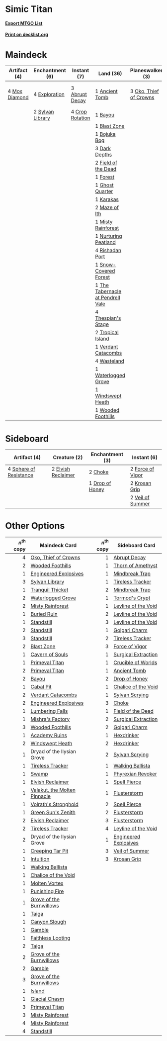 # Simic Titan

#### [Export MTGO List](../collection/Simic%20Titan/Simic%20Titan.txt)
#### [Print on decklist.org](http://decklist.org/?deckmain=3%09Abrupt%20Decay%0A1%09Ancient%20Tomb%0A1%09Bayou%0A1%09Blast%20Zone%0A1%09Bojuka%20Bog%0A4%09Crop%20Rotation%0A3%09Dark%20Depths%0A4%09Exploration%0A2%09Field%20of%20the%20Dead%0A1%09Forest%0A1%09Ghost%20Quarter%0A1%09Karakas%0A4%09Life%20from%20the%20Loam%0A2%09Maze%20of%20Ith%0A1%09Misty%20Rainforest%0A4%09Mox%20Diamond%0A1%09Nurturing%20Peatland%0A3%09Oko,%20Thief%20of%20Crowns%0A4%09Rishadan%20Port%0A1%09Snow-Covered%20Forest%0A2%09Sylvan%20Library%0A1%09The%20Tabernacle%20at%20Pendrell%20Vale%0A4%09Thespian's%20Stage%0A2%09Tropical%20Island%0A1%09Verdant%20Catacombs%0A4%09Wasteland%0A1%09Waterlogged%20Grove%0A1%09Windswept%20Heath%0A1%09Wooded%20Foothills&deckside=2%09Choke%0A1%09Drop%20of%20Honey%0A2%09Elvish%20Reclaimer%0A2%09Force%20of%20Vigor%0A2%09Krosan%20Grip%0A4%09Sphere%20of%20Resistance%0A2%09Veil%20of%20Summer)
# Maindeck

|                                     Artifact (4)                                     |                                     Enchantment (6)                                     |                                       Instant (7)                                        |                                                Land (36)                                                 |                                        Planeswalker (3)                                         |                                          Sorcery (4)                                          |
|--------------------------------------------------------------------------------------|-----------------------------------------------------------------------------------------|------------------------------------------------------------------------------------------|----------------------------------------------------------------------------------------------------------|-------------------------------------------------------------------------------------------------|-----------------------------------------------------------------------------------------------|
|4 [Mox Diamond](http://gatherer.wizards.com/Pages/Card/Details.aspx?multiverseid=5193)|4 [Exploration](http://gatherer.wizards.com/Pages/Card/Details.aspx?multiverseid=382262) |3 [Abrupt Decay](http://gatherer.wizards.com/Pages/Card/Details.aspx?multiverseid=456061) |1 [Ancient Tomb](http://gatherer.wizards.com/Pages/Card/Details.aspx?multiverseid=409567)                 |3 [Oko, Thief of Crowns](http://gatherer.wizards.com/Pages/Card/Details.aspx?multiverseid=473159)|4 [Life from the Loam](http://gatherer.wizards.com/Pages/Card/Details.aspx?multiverseid=338409)|
|                                                                                      |2 [Sylvan Library](http://gatherer.wizards.com/Pages/Card/Details.aspx?multiverseid=2240)|4 [Crop Rotation](http://gatherer.wizards.com/Pages/Card/Details.aspx?multiverseid=417430)|1 [Bayou](http://gatherer.wizards.com/Pages/Card/Details.aspx?multiverseid=879)                           |                                                                                                 |                                                                                               |
|                                                                                      |                                                                                         |                                                                                          |1 [Blast Zone](http://gatherer.wizards.com/Pages/Card/Details.aspx?multiverseid=461171)                   |                                                                                                 |                                                                                               |
|                                                                                      |                                                                                         |                                                                                          |1 [Bojuka Bog](http://gatherer.wizards.com/Pages/Card/Details.aspx?multiverseid=376269)                   |                                                                                                 |                                                                                               |
|                                                                                      |                                                                                         |                                                                                          |3 [Dark Depths](http://gatherer.wizards.com/Pages/Card/Details.aspx?multiverseid=121155)                  |                                                                                                 |                                                                                               |
|                                                                                      |                                                                                         |                                                                                          |2 [Field of the Dead](http://gatherer.wizards.com/Pages/Card/Details.aspx?multiverseid=467001)            |                                                                                                 |                                                                                               |
|                                                                                      |                                                                                         |                                                                                          |1 [Forest](http://gatherer.wizards.com/Pages/Card/Details.aspx?multiverseid=439860)                       |                                                                                                 |                                                                                               |
|                                                                                      |                                                                                         |                                                                                          |1 [Ghost Quarter](http://gatherer.wizards.com/Pages/Card/Details.aspx?multiverseid=389534)                |                                                                                                 |                                                                                               |
|                                                                                      |                                                                                         |                                                                                          |1 [Karakas](http://gatherer.wizards.com/Pages/Card/Details.aspx?multiverseid=413782)                      |                                                                                                 |                                                                                               |
|                                                                                      |                                                                                         |                                                                                          |2 [Maze of Ith](http://gatherer.wizards.com/Pages/Card/Details.aspx?multiverseid=1824)                    |                                                                                                 |                                                                                               |
|                                                                                      |                                                                                         |                                                                                          |1 [Misty Rainforest](http://gatherer.wizards.com/Pages/Card/Details.aspx?multiverseid=405102)             |                                                                                                 |                                                                                               |
|                                                                                      |                                                                                         |                                                                                          |1 [Nurturing Peatland](http://gatherer.wizards.com/Pages/Card/Details.aspx?multiverseid=464192)           |                                                                                                 |                                                                                               |
|                                                                                      |                                                                                         |                                                                                          |4 [Rishadan Port](http://gatherer.wizards.com/Pages/Card/Details.aspx?multiverseid=442235)                |                                                                                                 |                                                                                               |
|                                                                                      |                                                                                         |                                                                                          |1 [Snow-Covered Forest](http://gatherer.wizards.com/Pages/Card/Details.aspx?multiverseid=121192)          |                                                                                                 |                                                                                               |
|                                                                                      |                                                                                         |                                                                                          |1 [The Tabernacle at Pendrell Vale](http://gatherer.wizards.com/Pages/Card/Details.aspx?multiverseid=1690)|                                                                                                 |                                                                                               |
|                                                                                      |                                                                                         |                                                                                          |4 [Thespian's Stage](http://gatherer.wizards.com/Pages/Card/Details.aspx?multiverseid=366353)             |                                                                                                 |                                                                                               |
|                                                                                      |                                                                                         |                                                                                          |2 [Tropical Island](http://gatherer.wizards.com/Pages/Card/Details.aspx?multiverseid=884)                 |                                                                                                 |                                                                                               |
|                                                                                      |                                                                                         |                                                                                          |1 [Verdant Catacombs](http://gatherer.wizards.com/Pages/Card/Details.aspx?multiverseid=405113)            |                                                                                                 |                                                                                               |
|                                                                                      |                                                                                         |                                                                                          |4 [Wasteland](http://gatherer.wizards.com/Pages/Card/Details.aspx?multiverseid=413790)                    |                                                                                                 |                                                                                               |
|                                                                                      |                                                                                         |                                                                                          |1 [Waterlogged Grove](http://gatherer.wizards.com/Pages/Card/Details.aspx?multiverseid=464198)            |                                                                                                 |                                                                                               |
|                                                                                      |                                                                                         |                                                                                          |1 [Windswept Heath](http://gatherer.wizards.com/Pages/Card/Details.aspx?multiverseid=405115)              |                                                                                                 |                                                                                               |
|                                                                                      |                                                                                         |                                                                                          |1 [Wooded Foothills](http://gatherer.wizards.com/Pages/Card/Details.aspx?multiverseid=405116)             |                                                                                                 |                                                                                               |


# Sideboard

|                                         Artifact (4)                                          |                                        Creature (2)                                         |                                    Enchantment (3)                                    |                                        Instant (6)                                        |
|-----------------------------------------------------------------------------------------------|---------------------------------------------------------------------------------------------|---------------------------------------------------------------------------------------|-------------------------------------------------------------------------------------------|
|4 [Sphere of Resistance](http://gatherer.wizards.com/Pages/Card/Details.aspx?multiverseid=6160)|2 [Elvish Reclaimer](http://gatherer.wizards.com/Pages/Card/Details.aspx?multiverseid=466923)|2 [Choke](http://gatherer.wizards.com/Pages/Card/Details.aspx?multiverseid=45431)      |2 [Force of Vigor](http://gatherer.wizards.com/Pages/Card/Details.aspx?multiverseid=464113)|
|                                                                                               |                                                                                             |1 [Drop of Honey](http://gatherer.wizards.com/Pages/Card/Details.aspx?multiverseid=944)|2 [Krosan Grip](http://gatherer.wizards.com/Pages/Card/Details.aspx?multiverseid=376394)   |
|                                                                                               |                                                                                             |                                                                                       |2 [Veil of Summer](http://gatherer.wizards.com/Pages/Card/Details.aspx?multiverseid=466952)|


# Other Options

|*n*<sup>th</sup> copy|                                             Maindeck Card                                             |*n*<sup>th</sup> copy|                                        Sideboard Card                                         |
|--------------------:|-------------------------------------------------------------------------------------------------------|--------------------:|-----------------------------------------------------------------------------------------------|
|                    4|[Oko, Thief of Crowns](http://gatherer.wizards.com/Pages/Card/Details.aspx?multiverseid=473159)        |                    1|[Abrupt Decay](http://gatherer.wizards.com/Pages/Card/Details.aspx?multiverseid=456061)        |
|                    2|[Wooded Foothills](http://gatherer.wizards.com/Pages/Card/Details.aspx?multiverseid=405116)            |                    1|[Thorn of Amethyst](http://gatherer.wizards.com/Pages/Card/Details.aspx?multiverseid=140166)   |
|                    1|[Engineered Explosives](http://gatherer.wizards.com/Pages/Card/Details.aspx?multiverseid=50139)        |                    1|[Mindbreak Trap](http://gatherer.wizards.com/Pages/Card/Details.aspx?multiverseid=197532)      |
|                    3|[Sylvan Library](http://gatherer.wizards.com/Pages/Card/Details.aspx?multiverseid=2240)                |                    1|[Tireless Tracker](http://gatherer.wizards.com/Pages/Card/Details.aspx?multiverseid=409997)    |
|                    1|[Tranquil Thicket](http://gatherer.wizards.com/Pages/Card/Details.aspx?multiverseid=220494)            |                    2|[Mindbreak Trap](http://gatherer.wizards.com/Pages/Card/Details.aspx?multiverseid=197532)      |
|                    2|[Waterlogged Grove](http://gatherer.wizards.com/Pages/Card/Details.aspx?multiverseid=464198)           |                    1|[Tormod's Crypt](http://gatherer.wizards.com/Pages/Card/Details.aspx?multiverseid=389723)      |
|                    2|[Misty Rainforest](http://gatherer.wizards.com/Pages/Card/Details.aspx?multiverseid=405102)            |                    1|[Leyline of the Void](http://gatherer.wizards.com/Pages/Card/Details.aspx?multiverseid=107682) |
|                    1|[Buried Ruin](http://gatherer.wizards.com/Pages/Card/Details.aspx?multiverseid=389453)                 |                    2|[Leyline of the Void](http://gatherer.wizards.com/Pages/Card/Details.aspx?multiverseid=107682) |
|                    1|[Standstill](http://gatherer.wizards.com/Pages/Card/Details.aspx?multiverseid=29936)                   |                    3|[Leyline of the Void](http://gatherer.wizards.com/Pages/Card/Details.aspx?multiverseid=107682) |
|                    2|[Standstill](http://gatherer.wizards.com/Pages/Card/Details.aspx?multiverseid=29936)                   |                    1|[Golgari Charm](http://gatherer.wizards.com/Pages/Card/Details.aspx?multiverseid=405245)       |
|                    3|[Standstill](http://gatherer.wizards.com/Pages/Card/Details.aspx?multiverseid=29936)                   |                    2|[Tireless Tracker](http://gatherer.wizards.com/Pages/Card/Details.aspx?multiverseid=409997)    |
|                    2|[Blast Zone](http://gatherer.wizards.com/Pages/Card/Details.aspx?multiverseid=461171)                  |                    3|[Force of Vigor](http://gatherer.wizards.com/Pages/Card/Details.aspx?multiverseid=464113)      |
|                    1|[Cavern of Souls](http://gatherer.wizards.com/Pages/Card/Details.aspx?multiverseid=278058)             |                    1|[Surgical Extraction](http://gatherer.wizards.com/Pages/Card/Details.aspx?multiverseid=397706) |
|                    1|[Primeval Titan](http://gatherer.wizards.com/Pages/Card/Details.aspx?multiverseid=438749)              |                    1|[Crucible of Worlds](http://gatherer.wizards.com/Pages/Card/Details.aspx?multiverseid=129480)  |
|                    2|[Primeval Titan](http://gatherer.wizards.com/Pages/Card/Details.aspx?multiverseid=438749)              |                    1|[Ancient Tomb](http://gatherer.wizards.com/Pages/Card/Details.aspx?multiverseid=409567)        |
|                    2|[Bayou](http://gatherer.wizards.com/Pages/Card/Details.aspx?multiverseid=879)                          |                    2|[Drop of Honey](http://gatherer.wizards.com/Pages/Card/Details.aspx?multiverseid=944)          |
|                    1|[Cabal Pit](http://gatherer.wizards.com/Pages/Card/Details.aspx?multiverseid=29904)                    |                    1|[Chalice of the Void](http://gatherer.wizards.com/Pages/Card/Details.aspx?multiverseid=442211) |
|                    2|[Verdant Catacombs](http://gatherer.wizards.com/Pages/Card/Details.aspx?multiverseid=405113)           |                    1|[Sylvan Scrying](http://gatherer.wizards.com/Pages/Card/Details.aspx?multiverseid=130513)      |
|                    2|[Engineered Explosives](http://gatherer.wizards.com/Pages/Card/Details.aspx?multiverseid=50139)        |                    3|[Choke](http://gatherer.wizards.com/Pages/Card/Details.aspx?multiverseid=45431)                |
|                    1|[Lumbering Falls](http://gatherer.wizards.com/Pages/Card/Details.aspx?multiverseid=401943)             |                    1|[Field of the Dead](http://gatherer.wizards.com/Pages/Card/Details.aspx?multiverseid=467001)   |
|                    1|[Mishra's Factory](http://gatherer.wizards.com/Pages/Card/Details.aspx?multiverseid=2387)              |                    2|[Surgical Extraction](http://gatherer.wizards.com/Pages/Card/Details.aspx?multiverseid=397706) |
|                    3|[Wooded Foothills](http://gatherer.wizards.com/Pages/Card/Details.aspx?multiverseid=405116)            |                    2|[Golgari Charm](http://gatherer.wizards.com/Pages/Card/Details.aspx?multiverseid=405245)       |
|                    1|[Academy Ruins](http://gatherer.wizards.com/Pages/Card/Details.aspx?multiverseid=370424)               |                    1|[Hexdrinker](http://gatherer.wizards.com/Pages/Card/Details.aspx?multiverseid=464117)          |
|                    2|[Windswept Heath](http://gatherer.wizards.com/Pages/Card/Details.aspx?multiverseid=405115)             |                    2|[Hexdrinker](http://gatherer.wizards.com/Pages/Card/Details.aspx?multiverseid=464117)          |
|                    1|Dryad of the Ilysian Grove                                                                             |                    2|[Sylvan Scrying](http://gatherer.wizards.com/Pages/Card/Details.aspx?multiverseid=130513)      |
|                    1|[Tireless Tracker](http://gatherer.wizards.com/Pages/Card/Details.aspx?multiverseid=409997)            |                    1|[Walking Ballista](http://gatherer.wizards.com/Pages/Card/Details.aspx?multiverseid=423848)    |
|                    1|[Swamp](http://gatherer.wizards.com/Pages/Card/Details.aspx?multiverseid=439858)                       |                    1|[Phyrexian Revoker](http://gatherer.wizards.com/Pages/Card/Details.aspx?multiverseid=383343)   |
|                    1|[Elvish Reclaimer](http://gatherer.wizards.com/Pages/Card/Details.aspx?multiverseid=466923)            |                    1|[Spell Pierce](http://gatherer.wizards.com/Pages/Card/Details.aspx?multiverseid=425876)        |
|                    1|[Valakut, the Molten Pinnacle](http://gatherer.wizards.com/Pages/Card/Details.aspx?multiverseid=190400)|                    1|[Flusterstorm](http://gatherer.wizards.com/Pages/Card/Details.aspx?multiverseid=228255)        |
|                    1|[Volrath's Stronghold](http://gatherer.wizards.com/Pages/Card/Details.aspx?multiverseid=5263)          |                    2|[Spell Pierce](http://gatherer.wizards.com/Pages/Card/Details.aspx?multiverseid=425876)        |
|                    1|[Green Sun's Zenith](http://gatherer.wizards.com/Pages/Card/Details.aspx?multiverseid=413711)          |                    2|[Flusterstorm](http://gatherer.wizards.com/Pages/Card/Details.aspx?multiverseid=228255)        |
|                    2|[Elvish Reclaimer](http://gatherer.wizards.com/Pages/Card/Details.aspx?multiverseid=466923)            |                    3|[Flusterstorm](http://gatherer.wizards.com/Pages/Card/Details.aspx?multiverseid=228255)        |
|                    2|[Tireless Tracker](http://gatherer.wizards.com/Pages/Card/Details.aspx?multiverseid=409997)            |                    4|[Leyline of the Void](http://gatherer.wizards.com/Pages/Card/Details.aspx?multiverseid=107682) |
|                    2|Dryad of the Ilysian Grove                                                                             |                    1|[Engineered Explosives](http://gatherer.wizards.com/Pages/Card/Details.aspx?multiverseid=50139)|
|                    1|[Creeping Tar Pit](http://gatherer.wizards.com/Pages/Card/Details.aspx?multiverseid=457138)            |                    3|[Veil of Summer](http://gatherer.wizards.com/Pages/Card/Details.aspx?multiverseid=466952)      |
|                    1|[Intuition](http://gatherer.wizards.com/Pages/Card/Details.aspx?multiverseid=4707)                     |                    3|[Krosan Grip](http://gatherer.wizards.com/Pages/Card/Details.aspx?multiverseid=376394)         |
|                    1|[Walking Ballista](http://gatherer.wizards.com/Pages/Card/Details.aspx?multiverseid=423848)            |                     |                                                                                               |
|                    1|[Chalice of the Void](http://gatherer.wizards.com/Pages/Card/Details.aspx?multiverseid=442211)         |                     |                                                                                               |
|                    1|[Molten Vortex](http://gatherer.wizards.com/Pages/Card/Details.aspx?multiverseid=398649)               |                     |                                                                                               |
|                    1|[Punishing Fire](http://gatherer.wizards.com/Pages/Card/Details.aspx?multiverseid=247550)              |                     |                                                                                               |
|                    1|[Grove of the Burnwillows](http://gatherer.wizards.com/Pages/Card/Details.aspx?multiverseid=130595)    |                     |                                                                                               |
|                    1|[Taiga](http://gatherer.wizards.com/Pages/Card/Details.aspx?multiverseid=883)                          |                     |                                                                                               |
|                    1|[Canyon Slough](http://gatherer.wizards.com/Pages/Card/Details.aspx?multiverseid=426941)               |                     |                                                                                               |
|                    1|[Gamble](http://gatherer.wizards.com/Pages/Card/Details.aspx?multiverseid=413674)                      |                     |                                                                                               |
|                    1|[Faithless Looting](http://gatherer.wizards.com/Pages/Card/Details.aspx?multiverseid=389512)           |                     |                                                                                               |
|                    2|[Taiga](http://gatherer.wizards.com/Pages/Card/Details.aspx?multiverseid=883)                          |                     |                                                                                               |
|                    2|[Grove of the Burnwillows](http://gatherer.wizards.com/Pages/Card/Details.aspx?multiverseid=130595)    |                     |                                                                                               |
|                    2|[Gamble](http://gatherer.wizards.com/Pages/Card/Details.aspx?multiverseid=413674)                      |                     |                                                                                               |
|                    3|[Grove of the Burnwillows](http://gatherer.wizards.com/Pages/Card/Details.aspx?multiverseid=130595)    |                     |                                                                                               |
|                    1|[Island](http://gatherer.wizards.com/Pages/Card/Details.aspx?multiverseid=439857)                      |                     |                                                                                               |
|                    1|[Glacial Chasm](http://gatherer.wizards.com/Pages/Card/Details.aspx?multiverseid=2752)                 |                     |                                                                                               |
|                    3|[Primeval Titan](http://gatherer.wizards.com/Pages/Card/Details.aspx?multiverseid=438749)              |                     |                                                                                               |
|                    3|[Misty Rainforest](http://gatherer.wizards.com/Pages/Card/Details.aspx?multiverseid=405102)            |                     |                                                                                               |
|                    4|[Misty Rainforest](http://gatherer.wizards.com/Pages/Card/Details.aspx?multiverseid=405102)            |                     |                                                                                               |
|                    4|[Standstill](http://gatherer.wizards.com/Pages/Card/Details.aspx?multiverseid=29936)                   |                     |                                                                                               |

